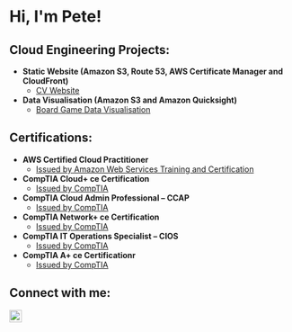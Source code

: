 <h1>Hi, I'm Pete!</h1>  

<h2>Cloud Engineering Projects:</h2>

- <b>Static Website (Amazon S3, Route 53, AWS Certificate Manager and CloudFront)</b>
  - [CV Website](https://github.com/pete7n/CV-Static-Website)
- <b>Data Visualisation (Amazon S3 and Amazon Quicksight)</b>
  - [Board Game Data Visualisation](https://github.com/pete7n/BGG-Data-Visualisation)

<h2>Certifications:</h2>

- <b>AWS Certified Cloud Practitioner</b>
  - [Issued by Amazon Web Services Training and Certification](https://www.credly.com/badges/ca91bf99-0009-43d7-a5f3-9f5df96f4d20/public_url)
- <b>CompTIA Cloud+ ce Certification</b>
  - [Issued by CompTIA](https://www.credly.com/badges/c5a007f1-a17b-487d-9ca4-79a2af0fca25/public_url)
- <b>CompTIA Cloud Admin Professional – CCAP</b>
  - [Issued by CompTIA](https://www.credly.com/badges/9320b0e6-92a5-4583-af78-23c5bbe475f1/public_url)
- <b>CompTIA Network+ ce Certification</b>
  - [Issued by CompTIA](https://www.credly.com/badges/a41d03eb-aa1d-46e1-8ae4-dfe20b7737cc/public_url)
- <b>CompTIA IT Operations Specialist – CIOS</b>
  - [Issued by CompTIA](https://www.credly.com/badges/81ae505a-02ca-4298-8388-8ead86892a01/public_url)
- <b>CompTIA A+ ce Certificationr</b>
  - [Issued by CompTIA](https://www.credly.com/badges/21e250df-631f-480d-80fc-c179dd851ad1/public_url)

<h2>Connect with me:</h2>

[<img align="left" alt="Pete Norman | LinkedIn" width="22px" src="https://cdn.jsdelivr.net/npm/simple-icons@v3/icons/linkedin.svg" />][linkedin]

[linkedin]: https://linkedin.com/in/petenorman-cloud
